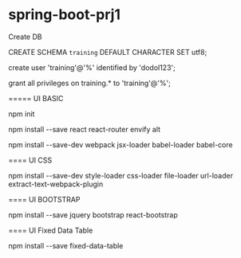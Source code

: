 # spring-boot-prj1


Create DB


CREATE SCHEMA `training` DEFAULT CHARACTER SET utf8;

create user 'training'@'%' identified by 'dodol123';

grant all privileges on training.* to 'training'@'%';





=====
UI BASIC

npm init

npm install --save react react-router envify alt

npm install --save-dev webpack jsx-loader babel-loader babel-core



====
UI CSS

npm install --save-dev style-loader css-loader file-loader url-loader extract-text-webpack-plugin



====
UI BOOTSTRAP

npm install --save jquery bootstrap react-bootstrap


====
UI Fixed Data Table

npm install --save fixed-data-table



